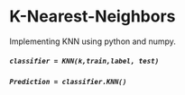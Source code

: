 # **K-Nearest-Neighbors**
Implementing KNN using python and numpy.

##### `classifier = KNN(k,train,label, test)`
##### `Prediction = classifier.KNN()`
